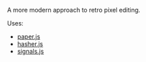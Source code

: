 A more modern approach to retro pixel editing.

Uses:

* [paper.js](http://paperjs.org/)
* [hasher.js](https://github.com/millermedeiros/Hasher)
* [signals.js](http://millermedeiros.github.com/js-signals/)